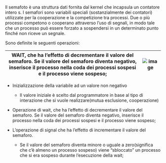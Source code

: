Il semafoto è una struttura dati fornita dal kernel che incapsula un contatore intero s.
I semafori sono variabili speciali (sostanzialmente dei contatori) utilizzate per la cooperazione e la competizione tra processi. Due o più processi competono o cooperano attraverso l’uso di segnali, in modo tale che un processo può essere forzato a sospendersi in un determinato punto finché non riceve un segnale.





Sono definite le seguenti operazioni:

| WAIT, che ha l’effetto di decrementare il valore del semaforo. Se il valore del semaforo diventa negativo, inserisce il processo nella coda dei processi sospesi e il processo viene sospeso;                                                    | ![image](https://github.com/MisterCioffi/Images/Immagine_wait_sem.jpeg)  |
|-----------------------------------------------------------|----------------------------------------------|

                
                                             

  - Inizializzazione della variabile ad un valore non negativo
    - Il valore iniziale è scelto dal programmatore in base al tipo di interazione che si vuole realizzare(mutua esclusione, cooperazione)

  - Operazione di wait, che ha l’effetto di decrementare il valore del semaforo.  Se il valore del semaforo diventa negativo, inserisce il processo nella coda dei processi sospesi e il processo viene sospeso;

  - L’operazione di signal che ha l’effetto di incrementare il valore del semaforo. 
    - Se il valore del semaforo diventa minore o uguale a zero(significa che c’è almeno un processo sospeso) viene “sbloccato” un     processo che si era sospeso durante l’esecuzione della wait;

